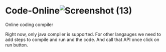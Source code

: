 # Code-Online![Screenshot (13)](https://user-images.githubusercontent.com/29348796/127778000-b133d040-2f46-4880-9488-4e84070a244d.png)

Online coding compiler

Right now, only java compiler is supported. For other langauges we need to add steps to compile and run and the code. And call that API once click on run button.
